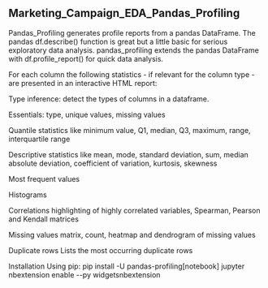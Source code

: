 ## Marketing_Campaign_EDA_Pandas_Profiling

Pandas_Profiling generates profile reports from a pandas DataFrame. The pandas df.describe() function is great but a little basic for serious exploratory data analysis. pandas_profiling extends the pandas DataFrame with df.profile_report() for quick data analysis.

For each column the following statistics - if relevant for the column type - are presented in an interactive HTML report:

Type inference: detect the types of columns in a dataframe.

Essentials: type, unique values, missing values

Quantile statistics like minimum value, Q1, median, Q3, maximum, range, interquartile range

Descriptive statistics like mean, mode, standard deviation, sum, median absolute deviation, coefficient of variation, kurtosis, skewness

Most frequent values

Histograms

Correlations highlighting of highly correlated variables, Spearman, Pearson and Kendall matrices

Missing values matrix, count, heatmap and dendrogram of missing values

Duplicate rows Lists the most occurring duplicate rows

Installation
Using pip: 
pip install -U pandas-profiling[notebook]
jupyter nbextension enable --py widgetsnbextension

